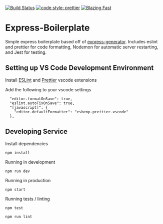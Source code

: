 [![Build Status](https://travis-ci.com/rzgry/Express-REST-API-Template.svg?branch=master)](https://travis-ci.com/rzgry/Express-REST-API-Template)
[![code style: prettier](https://img.shields.io/badge/code_style-prettier-ff69b4.svg)](https://github.com/prettier/prettier)
[![Blazing Fast](https://img.shields.io/badge/speed-blazing%20%F0%9F%94%A5-brightgreen.svg)](https://twitter.com/acdlite/status/974390255393505280)

# Express-Boilerplate

Simple express boilerplate based off of [express-generator](https://expressjs.com/en/starter/generator.html). Includes eslint and prettier for code formatting, Nodemon for automatic server restarting, and Jest for testing.

## Setting up VS Code Development Environment

Install [ESLint](https://marketplace.visualstudio.com/items?itemName=dbaeumer.vscode-eslint) and [Prettier](https://marketplace.visualstudio.com/items?itemName=esbenp.prettier-vscode) vscode extensions

Add the following to your vscode settings

```
  "editor.formatOnSave": true,
  "eslint.autoFixOnSave": true,
  "[javascript]": {
    "editor.defaultFormatter": "esbenp.prettier-vscode"
  },
```

## Developing Service

Install dependencies

```
npm install
```

Running in development

```
npm run dev
```

Running in production

```
npm start
```

Running tests / linting

```
npm test

npm run lint
```